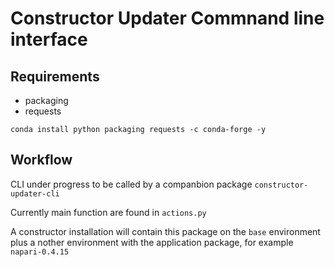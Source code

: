 # Constructor Updater Commnand line interface

## Requirements

- packaging
- requests

`conda install python packaging requests -c conda-forge -y`

## Workflow

CLI under progress to be called by a companbion package `constructor-updater-cli`

Currently main function are found in `actions.py`

A constructor installation will contain this package on the `base` environment plus a nother environment
with the application package, for example `napari-0.4.15`

